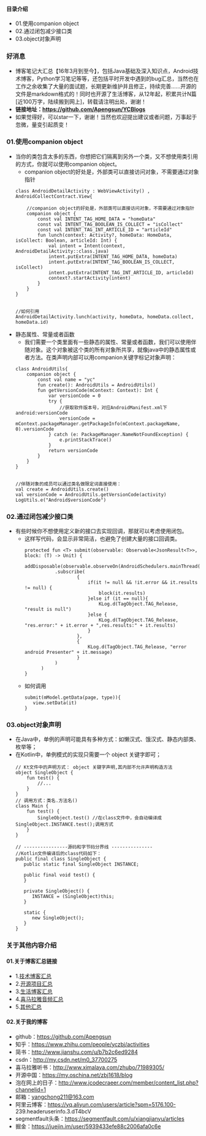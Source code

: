 #### 目录介绍
- 01.使用companion object
- 02.通过闭包减少接口类
- 03.object对象声明




### 好消息
- 博客笔记大汇总【16年3月到至今】，包括Java基础及深入知识点，Android技术博客，Python学习笔记等等，还包括平时开发中遇到的bug汇总，当然也在工作之余收集了大量的面试题，长期更新维护并且修正，持续完善……开源的文件是markdown格式的！同时也开源了生活博客，从12年起，积累共计N篇[近100万字，陆续搬到网上]，转载请注明出处，谢谢！
- **链接地址：https://github.com/Apengsun/YCBlogs**
- 如果觉得好，可以star一下，谢谢！当然也欢迎提出建议或者问题，万事起于忽微，量变引起质变！




### 01.使用companion object
- 当你的类包含太多的东西，你想把它们隔离到另外一个类，又不想使用类引用的方式，你就可以使用companion object。
    - companion object的好处是，外部类可以直接访问对象，不需要通过对象指针
    ```
    class AndroidDetailActivity : WebViewActivity() , AndroidCollectContract.View{
    
        //companion object的好处是，外部类可以直接访问对象，不需要通过对象指针
        companion object {
            const val INTENT_TAG_HOME_DATA = "homeData"
            const val INTENT_TAG_BOOLEAN_IS_COLLECT = "isCollect"
            const val INTENT_TAG_INT_ARTICLE_ID = "articleId"
            fun lunch(context: Activity?, homeData: HomeData, isCollect: Boolean, articleId: Int) {
                val intent = Intent(context, AndroidDetailActivity::class.java)
                intent.putExtra(INTENT_TAG_HOME_DATA, homeData)
                intent.putExtra(INTENT_TAG_BOOLEAN_IS_COLLECT, isCollect)
                intent.putExtra(INTENT_TAG_INT_ARTICLE_ID, articleId)
                context?.startActivity(intent)
            }
        }
    }
    
    
    //如何引用
    AndroidDetailActivity.lunch(activity, homeData, homeData.collect, homeData.id)
    ```
- 静态属性、常量或者函数
    - 我们需要一个类里面有一些静态的属性、常量或者函数，我们可以使用伴随对象。这个对象被这个类的所有对象所共享，就像java中的静态属性或者方法。在类声明内部可以用companion关键字标记对象声明：
    ```
    class AndroidUtils{
        companion object {
            const val name = "yc"
            fun create(): AndroidUtils = AndroidUtils()
            fun getVersionCode(mContext: Context): Int {
                var versionCode = 0
                try {
                    //获取软件版本号，对应AndroidManifest.xml下android:versionCode
                    versionCode = mContext.packageManager.getPackageInfo(mContext.packageName, 0).versionCode
                } catch (e: PackageManager.NameNotFoundException) {
                    e.printStackTrace()
                }
                return versionCode
            }
        }
    }
    
    
    //伴随对象的成员可以通过类名做限定词直接使用：
    val create = AndroidUtils.create()
    val versionCode = AndroidUtils.getVersionCode(activity)
    LogUtils.e("Android$versionCode")
    ```



### 02.通过闭包减少接口类
- 有些时候你不想使用定义新的接口去实现回调，那就可以考虑使用闭包。
    - 这样写代码，会显示非常简洁，也避免了创建大量的接口回调类。
        ```
        protected fun <T> submit(observable: Observable<JsonResult<T>>, block: (T) -> Unit) {
            addDisposable(observable.observeOn(AndroidSchedulers.mainThread())
                   .subscribe(
                           {
                               if(it != null && !it.error && it.results != null) {
                                   block(it.results)
                               }else if (it == null){
                                   KLog.d(TagObject.TAG_Release, "result is null")
                               }else {
                                   KLog.d(TagObject.TAG_Release, "res.error:" + it.error + ",res.results:" + it.results)
                               }
                           },
                           {
                               KLog.d(TagObject.TAG_Release, "error android Presenter" + it.message)
                           }
                   )
              )
        }
        ```
    - 如何调用
        ```
        submit(mModel.getData(page, type)){
           view.setData(it)
        }
        ```



### 03.object对象声明
- 在Java中，单例的声明可能具有多种方式：如懒汉式、饿汉式、静态内部类、枚举等；
- 在Kotlin中，单例模式的实现只需要一个 object 关键字即可；
    ```
    // Kt文件中的声明方式： object 关键字声明,其内部不允许声明构造方法
    object SingleObject {
        fun test() {
            //...
        }
    }
    // 调用方式：类名.方法名()
    class Main {
        fun test() {
            SingleObject.test() //在class文件中，会自动编译成SingleObject.INSTANCE.test();调用方式
        }
    }
    
    // ----------------源码和字节码分界线 ---------------
    //Kotlin文件编译后的class代码如下：
    public final class SingleObject {
       public static final SingleObject INSTANCE;
    
       public final void test() {
       }
    
       private SingleObject() {
          INSTANCE = (SingleObject)this;
       }
    
       static {
          new SingleObject();
       }
    }
    ```







### 关于其他内容介绍
#### 01.关于博客汇总链接
- 1.[技术博客汇总](https://www.jianshu.com/p/614cb839182c)
- 2.[开源项目汇总](https://blog.csdn.net/m0_37700275/article/details/80863574)
- 3.[生活博客汇总](https://blog.csdn.net/m0_37700275/article/details/79832978)
- 4.[喜马拉雅音频汇总](https://www.jianshu.com/p/f665de16d1eb)
- 5.[其他汇总](https://www.jianshu.com/p/53017c3fc75d)



#### 02.关于我的博客
- github：https://github.com/Apengsun
- 知乎：https://www.zhihu.com/people/yczbj/activities
- 简书：http://www.jianshu.com/u/b7b2c6ed9284
- csdn：http://my.csdn.net/m0_37700275
- 喜马拉雅听书：http://www.ximalaya.com/zhubo/71989305/
- 开源中国：https://my.oschina.net/zbj1618/blog
- 泡在网上的日子：http://www.jcodecraeer.com/member/content_list.php?channelid=1
- 邮箱：yangchong211@163.com
- 阿里云博客：https://yq.aliyun.com/users/article?spm=5176.100- 239.headeruserinfo.3.dT4bcV
- segmentfault头条：https://segmentfault.com/u/xiangjianyu/articles
- 掘金：https://juejin.im/user/5939433efe88c2006afa0c6e












